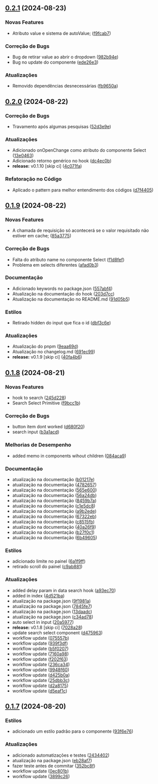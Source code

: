 ## [0.2.1](https://github.com/KingTimer12/simple-search-dropdown/compare/v0.2.0...v0.2.1) (2024-08-23)


### Novas Features

* Atributo value e sistema de autoValue; ([f9fcab7](https://github.com/KingTimer12/simple-search-dropdown/commit/f9fcab7e3b1eee90368739160682f1a4c0fd61f7))


### Correção de Bugs

* Bug de retirar value ao abrir o dropdown ([982b94e](https://github.com/KingTimer12/simple-search-dropdown/commit/982b94e66b8556cb4341f3c547058dcc62376357))
* Bug no update do componente ([ede26e3](https://github.com/KingTimer12/simple-search-dropdown/commit/ede26e3e95fd772579ec0dd2ea364b62c2733f38))


### Atualizações

* Removido dependências desnecessárias ([fb9650a](https://github.com/KingTimer12/simple-search-dropdown/commit/fb9650a29b27c324e744b4d1d071eae71b862d72))

## [0.2.0](https://github.com/KingTimer12/simple-search-dropdown/compare/v0.1.9...v0.2.0) (2024-08-22)


### Correção de Bugs

* Travamento após algumas pesquisas ([52d3e9e](https://github.com/KingTimer12/simple-search-dropdown/commit/52d3e9ec52ebfe4216a0ba0c990e489144551521))


### Atualizações

* Adicionado onOpenChange como atributo do componente Select ([13e0463](https://github.com/KingTimer12/simple-search-dropdown/commit/13e046321d7091e35c46a107488050196c27d715))
* Adicionado retorno genérico no hook ([dc4ec0b](https://github.com/KingTimer12/simple-search-dropdown/commit/dc4ec0b5c688c5fe585f930c398eca085931882e))
* **release:** v0.1.10 [skip ci] ([4c071fa](https://github.com/KingTimer12/simple-search-dropdown/commit/4c071fa750add530e54522b4792bf6bbebc1a770))


### Refatoração no Código

* Aplicado o pattern para melhor entendimento dos códigos ([d7f4405](https://github.com/KingTimer12/simple-search-dropdown/commit/d7f4405a83de501cf5f8355a9200ca1c7033b898))

## [0.1.9](https://github.com/KingTimer12/simple-search-dropdown/compare/v0.1.8...v0.1.9) (2024-08-22)


### Novas Features

* A chamada de requisição só acontecerá se o valor requisitado não estiver em cache; ([85a3775](https://github.com/KingTimer12/simple-search-dropdown/commit/85a3775a65c6ff42511dccab637b90c4519f2193))


### Correção de Bugs

* Falta do atributo name no componente Select ([f1d8fef](https://github.com/KingTimer12/simple-search-dropdown/commit/f1d8fef3b0cb20a22d3cea37b1c20fa6fdf0133a))
* Problema em selects diferentes ([afad0b3](https://github.com/KingTimer12/simple-search-dropdown/commit/afad0b37483ab68e1856d2c3543dc0053c5604ac))


### Documentação

* Adicionado keywords no package.json ([557abf4](https://github.com/KingTimer12/simple-search-dropdown/commit/557abf4b72ace6068854c411d36daa5e21677d2a))
* Atualização na documentação do hook ([203d7cc](https://github.com/KingTimer12/simple-search-dropdown/commit/203d7cc7b494899888a9d2fb2a1de43d55da80c1))
* Atualização na documentação no README.md ([91d05b5](https://github.com/KingTimer12/simple-search-dropdown/commit/91d05b5fb7fb79d44f4bd637c22dc06555f74c26))


### Estilos

* Retirado hidden do input que fica o id ([dbf3c6e](https://github.com/KingTimer12/simple-search-dropdown/commit/dbf3c6e78cd8ec82584d0eabc0e9a37af07be40a))


### Atualizações

* Atualização do pnpm ([9eaa69d](https://github.com/KingTimer12/simple-search-dropdown/commit/9eaa69d24cb8531f4c8c78f1b269e3922d6af2bb))
* Atualização no changelog.md ([691ec99](https://github.com/KingTimer12/simple-search-dropdown/commit/691ec99b878ec3f4ba7a217109cdb9c80633a862))
* **release:** v0.1.9 [skip ci] ([40fa4b6](https://github.com/KingTimer12/simple-search-dropdown/commit/40fa4b6fde03462e3e14f7b06f954aa5f3e7d646))

## [0.1.8](https://github.com/KingTimer12/simple-search-dropdown/compare/v0.1.7...v0.1.8) (2024-08-21)


### Novas Features

* hook to search ([245d228](https://github.com/KingTimer12/simple-search-dropdown/commit/245d228a025847908babd95873af8b8bf329feb9))
* Search Select Primitive ([f9bcc1b](https://github.com/KingTimer12/simple-search-dropdown/commit/f9bcc1b7902c18ca09cc4c7fa3462b1abd973fcb))


### Correção de Bugs

* button item dont worked ([d680f20](https://github.com/KingTimer12/simple-search-dropdown/commit/d680f203bdb9eff949348c403e91b6ce63917221))
* search input ([b3a1acd](https://github.com/KingTimer12/simple-search-dropdown/commit/b3a1acd04a0070962823b59359030febc8d48c1c))


### Melhorias de Desempenho

* added memo in components wihout children ([084aca9](https://github.com/KingTimer12/simple-search-dropdown/commit/084aca9b63acde3a91b12060cbb712ae02e4b2f6))


### Documentação

* atualização na documentação ([b01217e](https://github.com/KingTimer12/simple-search-dropdown/commit/b01217e2d777673e3a34a501942d0e940660ec22))
* atualização na documentação ([4782657](https://github.com/KingTimer12/simple-search-dropdown/commit/478265783ffe5cebd5d23f2d12ecd39aec76b6db))
* atualização na documentação ([565e600](https://github.com/KingTimer12/simple-search-dropdown/commit/565e600308ca0c5f012a5fae8670cedd753b2dd9))
* atualização na documentação ([56a24db](https://github.com/KingTimer12/simple-search-dropdown/commit/56a24db1a06d7c0138c6648111dbb5472c0059ef))
* atualização na documentação ([8459b7a](https://github.com/KingTimer12/simple-search-dropdown/commit/8459b7a600e312f6603f931d9f50d8ea8b49e936))
* atualização na documentação ([c1e5dc8](https://github.com/KingTimer12/simple-search-dropdown/commit/c1e5dc8dee30a4c9fa4acdc958f1644fe64781bd))
* atualização na documentação ([a9b2ede](https://github.com/KingTimer12/simple-search-dropdown/commit/a9b2ede5caf0cce264865a99b62064aca8186b2f))
* atualização na documentação ([67322eb](https://github.com/KingTimer12/simple-search-dropdown/commit/67322eb58326ae03974ecd293d0192b50ba3a8da))
* atualização na documentação ([c8515fb](https://github.com/KingTimer12/simple-search-dropdown/commit/c8515fba5620dd501d06487260a5f8f334512940))
* atualização na documentação ([40a26f9](https://github.com/KingTimer12/simple-search-dropdown/commit/40a26f9df19e10b96bed2c695e7643d2cf502cf6))
* atualização na documentação ([b27f0c1](https://github.com/KingTimer12/simple-search-dropdown/commit/b27f0c144668adeeae032fff2f80dc8ee622d1a0))
* atualização na documentação ([6b49605](https://github.com/KingTimer12/simple-search-dropdown/commit/6b4960564e9ab3fb6ea2e6e712d813e5cce0e415))


### Estilos

* adicionado limite no painel ([6a1f9ff](https://github.com/KingTimer12/simple-search-dropdown/commit/6a1f9ff8aea76a67de769febc3be0ee0ae083353))
* retirado scroll do painel ([c9ab881](https://github.com/KingTimer12/simple-search-dropdown/commit/c9ab88162f07d354d627f0111859753715247e36))


### Atualizações

* added delay param in data search hook ([a93ec70](https://github.com/KingTimer12/simple-search-dropdown/commit/a93ec705428d7aca1ee388d5193972a01b7676e0))
* added in index ([4d521ba](https://github.com/KingTimer12/simple-search-dropdown/commit/4d521ba11f21c34d279e292cc299d6cfb8c1ff3a))
* atualização na package.json ([9f1981a](https://github.com/KingTimer12/simple-search-dropdown/commit/9f1981a4f10313cf81a36f04772e9b5ccfd365dc))
* atualização na package.json ([7845fe7](https://github.com/KingTimer12/simple-search-dropdown/commit/7845fe7b66bdeaf726fe423e20b5c942fac37741))
* atualização na package.json ([13daadc](https://github.com/KingTimer12/simple-search-dropdown/commit/13daadc2a111888acd504d65f2afabf4b876a4d3))
* atualização na package.json ([c34ad78](https://github.com/KingTimer12/simple-search-dropdown/commit/c34ad782cf772dd955a5afdbe3ab86f7578c71be))
* auto select in input ([20a5977](https://github.com/KingTimer12/simple-search-dropdown/commit/20a5977e5fe1c151ab6fba3296b502db59237a0f))
* **release:** v0.1.8 [skip ci] ([7028a28](https://github.com/KingTimer12/simple-search-dropdown/commit/7028a282ecc9f9846d1f53bf285fb21b3a3d7242))
* update search select component ([d475963](https://github.com/KingTimer12/simple-search-dropdown/commit/d4759639bbce7b750ed6c39885e2fa241226d1af))
* workflow update ([075557b](https://github.com/KingTimer12/simple-search-dropdown/commit/075557bd0a9cc2eb73204adb88bd4fd14707e981))
* workflow update ([939f3df](https://github.com/KingTimer12/simple-search-dropdown/commit/939f3dfd038cf5a3662078c7eb0297f29f92cadb))
* workflow update ([b5f0207](https://github.com/KingTimer12/simple-search-dropdown/commit/b5f020796615abbab650466d0149133c56a28526))
* workflow update ([7160a98](https://github.com/KingTimer12/simple-search-dropdown/commit/7160a984e3d856c43ded43aba7e5e76efde05ee3))
* workflow update ([f202f63](https://github.com/KingTimer12/simple-search-dropdown/commit/f202f63a856ac4bdf2c3b21ecf8417419d68dce3))
* workflow update ([236ca34](https://github.com/KingTimer12/simple-search-dropdown/commit/236ca34b77e45e14294e43d14ce222104a7f1280))
* workflow update ([9948f60](https://github.com/KingTimer12/simple-search-dropdown/commit/9948f60d72e4292cca5e60d14495959ef893d095))
* workflow update ([d425b0a](https://github.com/KingTimer12/simple-search-dropdown/commit/d425b0a3010158572d5ddd268e257df58c85f1d9))
* workflow update ([25dbb3c](https://github.com/KingTimer12/simple-search-dropdown/commit/25dbb3c503da7a937932a83981105e6580ed6071))
* workflow update ([d2a8175](https://github.com/KingTimer12/simple-search-dropdown/commit/d2a8175e269a39ac1314c881ec6c3a4de96b982d))
* workflow update ([d5eaf1c](https://github.com/KingTimer12/simple-search-dropdown/commit/d5eaf1c7062c36a55ac6077bae36f364d32c3a11))

## [0.1.7](https://github.com/KingTimer12/simple-search-dropdown/compare/24344028c4d074e37372e965c0c3f1b642bd2302...v0.1.7) (2024-08-20)


### Estilos

* adicionado um estilo padrão para o componente ([93f6e76](https://github.com/KingTimer12/simple-search-dropdown/commit/93f6e76e13068d75770dae8ab3c3cf47c4ad9946))


### Atualizações

* adicionado automatizações e testes ([2434402](https://github.com/KingTimer12/simple-search-dropdown/commit/24344028c4d074e37372e965c0c3f1b642bd2302))
* atualização na package.json ([eb28af7](https://github.com/KingTimer12/simple-search-dropdown/commit/eb28af768485dbaa51aeba8eeca489aaee78fe19))
* fazer teste antes de commitar ([352bc8f](https://github.com/KingTimer12/simple-search-dropdown/commit/352bc8fd7ac2e54c343e726952165c47daaae374))
* workflow update ([0ec801b](https://github.com/KingTimer12/simple-search-dropdown/commit/0ec801be636756941b522571625034e355d82599))
* workflow update ([3899c26](https://github.com/KingTimer12/simple-search-dropdown/commit/3899c26dfeb3aef2eb13d634e57f63214fb6b8b5))

